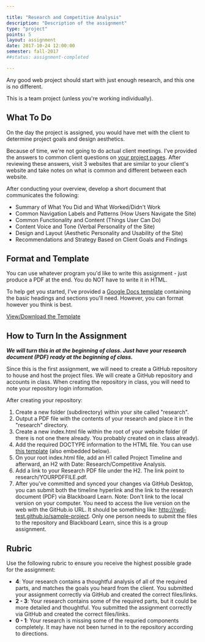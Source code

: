 ```yaml
---

title: "Research and Competitive Analysis"
description: "Description of the assignment"
type: "project"
points: 5
layout: assignment
date: 2017-10-24 12:00:00
semester: fall-2017
##status: assignment-completed

---
```


Any good web project should start with just enough research, and this one is no different.

This is a team project (unless you're working individually).

## What To Do

On the day the project is assigned, you would have met with the client to determine project goals and design aesthetics.

Because of time, we're not going to do actual client meetings.  I've provided the answers to common client questions on <a href="/class/groups/">your project pages</a>. After reviewing these answers, visit 3 websites that are similar to your client's website and take notes on what is common and different between each website.

After conducting your overview, develop a short document that communicates the following:

* Summary of What You Did and What Worked/Didn't Work
* Common Navigation Labels and Patterns (How Users Navigate the Site)
* Common Functionality and Content (Things User Can Do)
* Content Voice and Tone (Verbal Personality of the Site)
* Design and Layout (Aesthetic Personality and Usability of the Site)
* Recommendations and Strategy Based on Client Goals and Findings

## Format and Template

You can use whatever program you'd like to write this assignment - just produce a PDF at the end. You do NOT have to write it in HTML.

To help get you started, I've provided a <a href="https://docs.google.com/document/d/1O7Fmv7l_sVly5Qkfm_Fie0Ef2KUuui1nhT6I5U600Gw/edit#heading=h.2gdpgu95bvuw">Google Docs template</a> containing the basic headings and sections you'll need.  However, you can format however you think is best.

<a class="button small" href="https://docs.google.com/document/d/1O7Fmv7l_sVly5Qkfm_Fie0Ef2KUuui1nhT6I5U600Gw/edit#heading=h.2gdpgu95bvuw">View/Download the Template</a>

## How to Turn In the Assignment

***We will turn this in at the beginning of class.  Just have your research document (PDF) ready at the beginning of class.***

Since this is the first assignment, we will need to create a GitHub repository to house and host the project files.  We will create a GitHub repository and accounts in class.  When creating the repository in class, you will need to note your repository login information.

After creating your repository:

1.  Create a new folder (subdirectory) within your site called "research".
2.  Output a PDF file with the contents of your research and place it in the "research" directory.
3.  Create a new index.html file within the root of your website folder (if there is not one there already.  You probably created on in class already).
4.  Add the required DOCTYPE information to the HTML file.  You can use <a href="https://gist.github.com/challahan/0f8d805423259882cbc2">this template</a> (also embedded below).
4.  On your root index.html file, add an H1 called Project Timeline and afterward, an H2 with Date: Research/Competitive Analysis.
6.  Add a link to your Research PDF file under the H2.  The link point to research/YOURPDFFILE.pdf.
7.  After you've committed and synced your changes via GitHub Desktop, you can submit both the timeline hyperlink and the link to the research document (PDF) via Blackboard Learn.  Note: Don't link to the local version on your computer.  You need to access the live version on the web with the GitHub.io URL.  It should be something like: http://rwd-test.github.io/sample-project.  Only one person needs to submit the files to the repository and Blackboard Learn, since this is a group assignment.

<script src="https://gist.github.com/challahan/0f8d805423259882cbc2.js"></script>

## Rubric

Use the following rubric to ensure you receive the highest possible grade for the assignment:

* **4**: Your research contains a thoughtful analysis of all of the required parts, and matches the goals you heard from the client.  You submitted your assignment correctly via GitHub and created the correct files/links.  
* **2 - 3**: Your research contains some of the required parts, but it could be more detailed and thoughtful.  You submitted the assignment correctly via GitHub and created the correct files/links.
* **0 - 1**: Your research is missing some of the requried components completely.  It may have not been turned in to the repository according to directions.
